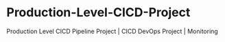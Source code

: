 # Production-Level-CICD-Project
Production Level CICD Pipeline Project | CICD DevOps Project | Monitoring
